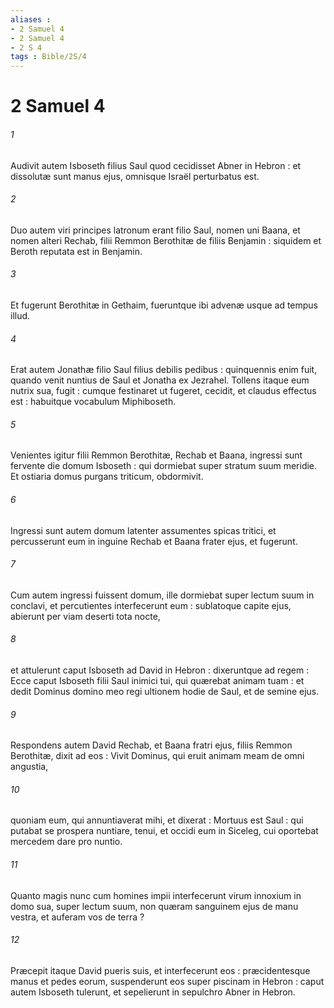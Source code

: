 ```yaml
---
aliases : 
- 2 Samuel 4
- 2 Samuel 4
- 2 S 4
tags : Bible/2S/4
---
```


# 2 Samuel 4

###### 1
Audivit autem Isboseth filius Saul quod cecidisset Abner in Hebron : et dissolutæ sunt manus ejus, omnisque Israël perturbatus est.
###### 2
Duo autem viri principes latronum erant filio Saul, nomen uni Baana, et nomen alteri Rechab, filii Remmon Berothitæ de filiis Benjamin : siquidem et Beroth reputata est in Benjamin.
###### 3
Et fugerunt Berothitæ in Gethaim, fueruntque ibi advenæ usque ad tempus illud.
###### 4
Erat autem Jonathæ filio Saul filius debilis pedibus : quinquennis enim fuit, quando venit nuntius de Saul et Jonatha ex Jezrahel. Tollens itaque eum nutrix sua, fugit : cumque festinaret ut fugeret, cecidit, et claudus effectus est : habuitque vocabulum Miphiboseth.
###### 5
Venientes igitur filii Remmon Berothitæ, Rechab et Baana, ingressi sunt fervente die domum Isboseth : qui dormiebat super stratum suum meridie. Et ostiaria domus purgans triticum, obdormivit.
###### 6
Ingressi sunt autem domum latenter assumentes spicas tritici, et percusserunt eum in inguine Rechab et Baana frater ejus, et fugerunt.
###### 7
Cum autem ingressi fuissent domum, ille dormiebat super lectum suum in conclavi, et percutientes interfecerunt eum : sublatoque capite ejus, abierunt per viam deserti tota nocte,
###### 8
et attulerunt caput Isboseth ad David in Hebron : dixeruntque ad regem : Ecce caput Isboseth filii Saul inimici tui, qui quærebat animam tuam : et dedit Dominus domino meo regi ultionem hodie de Saul, et de semine ejus.
###### 9
Respondens autem David Rechab, et Baana fratri ejus, filiis Remmon Berothitæ, dixit ad eos : Vivit Dominus, qui eruit animam meam de omni angustia,
###### 10
quoniam eum, qui annuntiaverat mihi, et dixerat : Mortuus est Saul : qui putabat se prospera nuntiare, tenui, et occidi eum in Siceleg, cui oportebat mercedem dare pro nuntio.
###### 11
Quanto magis nunc cum homines impii interfecerunt virum innoxium in domo sua, super lectum suum, non quæram sanguinem ejus de manu vestra, et auferam vos de terra ?
###### 12
Præcepit itaque David pueris suis, et interfecerunt eos : præcidentesque manus et pedes eorum, suspenderunt eos super piscinam in Hebron : caput autem Isboseth tulerunt, et sepelierunt in sepulchro Abner in Hebron.
